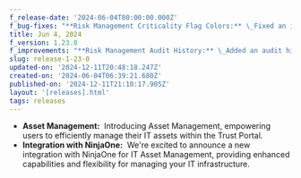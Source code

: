 ```yaml
---
f_release-date: '2024-06-04T00:00:00.000Z'
f_bug-fixes: "**Risk Management Criticality Flag Colors:** \_Fixed an issue on the Risk Management page where the criticality flag colors were incorrect, ensuring accurate and consistent representation of risk severity.\n\n**Policy Creation Error:** \_Resolved an error on the Policies page where creating a policy from a template resulted in an error. The issue occurred when selecting \"View From Template\" and then saving without making changes. The fix ensures policies are saved as drafts as expected.\n\n**Remediation Tracker Page Display Issue:** \_Fixed an issue on the Remediation Tracker page where, when no search results were found, it incorrectly displayed \"1 of 0\" page count and inconsistent spacing between filters and search components. This fix improves the consistency and accuracy of page display in such scenarios."
title: Jun 4, 2024
f_version: 1.23.0
f_improvements: "**Risk Management Audit History:** \_Added an audit history tab in the Risk Management modals, enabling users to track and review changes made to risk assessments with greater transparency and accountability.\n\n**PDF Document Upload in Policies:** \_ Users can now add PDF documents to the Policies page, enhancing document management capabilities and providing a centralized repository for policy-related materials.\n\n**Admin Password Reset Capability:** \_The Admin user role now has the ability to reset user passwords, streamlining password management processes and providing administrators with greater control over user access and security.\n\n**Attack Surface Management Widget Design:** \_Improved the design of the Attack Surface Management widget when shrunk to 1 column, ensuring a seamless and visually pleasing user experience."
slug: release-1-23-0
updated-on: '2024-12-11T20:48:18.247Z'
created-on: '2024-06-04T06:39:21.680Z'
published-on: '2024-12-11T21:10:17.905Z'
layout: '[releases].html'
tags: releases
---
```


*   **Asset Management:**  Introducing Asset Management, empowering users to efficiently manage their IT assets within the Trust Portal.
*   **Integration with NinjaOne:**  We're excited to announce a new integration with NinjaOne for IT Asset Management, providing enhanced capabilities and flexibility for managing your IT infrastructure.
